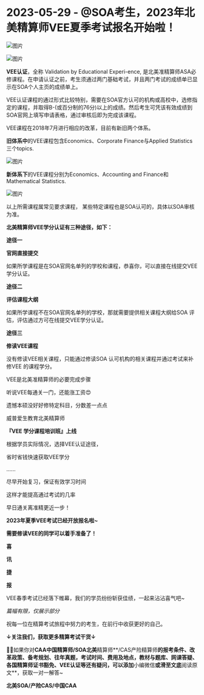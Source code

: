 # 2023-05-29 - @SOA考生，2023年北美精算师VEE夏季考试报名开始啦！

![图片](https://mmbiz.qpic.cn/mmbiz_jpg/mK3FpI9af4kg4PH3You8v1p2s4zAl35ZxNnxg0MdNmVTvH2IJcatox7FnBcNAnYE4JN8ZPBDeK1yLvRwqaptmA/640?wx_fmt=jpeg&wxfrom=5&wx_lazy=1&wx_co=1&tp=webp)

![图片](https://mmbiz.qpic.cn/mmbiz_gif/mK3FpI9af4kg4PH3You8v1p2s4zAl35ZQkpnCFrL4sxibTsCHduia44N0WRpw0ibe62rGfxowYB0ZzQROPDAlhh3Q/640?wx_fmt=gif&wxfrom=5&wx_lazy=1&tp=webp)

**VEE认证**，全称 Validation by Educational Experi-ence, 是北美准精算师ASA必修课程。在申请认证之前，考生须通过两门基础考试，并且两门考试的成绩单已显示在SOA个人主页的成绩单上。 

VEE认证课程的通过形式比较特别，需要在SOA官方认可的机构或高校中，选修指定的课程，并取得B-(或百分制的76分)以上的成绩。然后考生可凭该有效成绩到SOA官网上填写申请表格，通过审核后即为完成该课程。

VEE课程在2018年7月进行相应的改革，目前有新旧两个体系。

**旧体系中**的VEE课程包含Economics、Corporate Finance与Applied Statistics三个topics.

![图片](https://mmbiz.qpic.cn/mmbiz_png/ZQ5icu64mWeNFoNMxUiaaHJuntUus42ECczJ7icljrf5QdIkZWzHPPoGGPYq0C5oIcBkmsBFcymaxjnJ5bxyjRKAA/640?wx_fmt=png&wxfrom=5&wx_lazy=1&wx_co=1&tp=webp)

**新体系下**的VEE课程分别为Economics、Accounting and Finance和Mathematical Statistics.

![图片](https://mmbiz.qpic.cn/mmbiz_png/ZQ5icu64mWeNFoNMxUiaaHJuntUus42ECcY2aqeoPsBkmfy0voNLQiaNZYib2mXFlFF5xleia1LmzS8Ivr10rOwibAdA/640?wx_fmt=png&wxfrom=5&wx_lazy=1&wx_co=1&tp=webp)

以上所需课程属常见要求课程， 某些特定课程也是SOA认可的，具体以SOA审核为准。

**北美精算师VEE学分认证有三种途径，如下：**

**途径一**

**官网直接提交**



如果所学课程是在SOA官网名单列的学校和课程，恭喜你，可以直接在线提交VEE 学分认证。





**途径二**



**评估课程大纲**

如果所学课程不在SOA官网名单列的学校，那就需要提供相关课程大纲给SOA 评估，评估通过方可在线提交VEE学分认证。

**途径三**

**修读VEE课程**



没有修读VEE相关课程，只能通过修读SOA 认可机构的相关课程并通过考试来补修VEE 的课程学分。



VEE是北美准精算师的必要完成步骤

听说VEE每通关一门，还能涨工资😍

遗憾本硕没好好修特定科目，分数差一点点

威普爱生教育北美精算师

**『VEE 学分课程培训班』上线**

根据学员实际情况，选择VEE认证途径，

省时省钱快速获取VEE学分



......

尽早开始复习，保证有效学习时间

这样才能提高通过考试的几率

早日通关离准精更近一步！

**2023年夏季VEE考试已经开放报名啦~**

**需要修读VEE的同学可以着手准备了！**



**喜**

**讯**

**捷**

**报**





VEE春季考试已经落下帷幕，我们的学员纷纷斩获佳绩，一起来沾沾喜气吧~





*篇幅有限，仅展示部分*

祝每一位在精算考试旅程中努力的考生，在前行中收获更好的自己。

**↓关注我们，获取更多精算考试干货↓**

**💁‍♀️**如果你对**CAA中国精算师/SOA北美**精算师**/CAS产险精算师**的报考条件、改革政策、备考规划、往年真题，考试时间、费用及地点，教材与题库、网课答疑、各国精算师证书豁免、VEE认证等还有疑问，可以添加**小编微信**或滑至文底**阅读原文**，获取一对一解答~

**北美SOA/产险CAS/中国CAA**